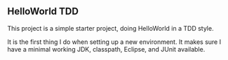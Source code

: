 ## HelloWorld TDD

This project is a simple starter project, doing HelloWorld in a TDD style.

It is the first thing I do when setting up a new environment. It makes sure I have a minimal working JDK, classpath, Eclipse, and JUnit available.


